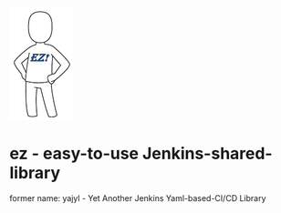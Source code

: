 ![ez logo](/resources/images/ez/ez-logo-small.png)
# ez - easy-to-use Jenkins-shared-library
former name: yajyl - Yet Another Jenkins Yaml-based-CI/CD Library

